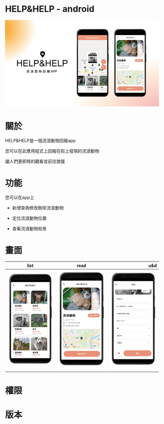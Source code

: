 # HELP&HELP - android

![圖片參考名稱](https://raw.githubusercontent.com/C107165108/animal-app/pic/help%26help.pptx%20(1).png)


# 關於

HELP&HELP是一個流浪動物回報app

您可以在此應用程式上回報在街上發現的流浪動物

讓人們更即時的觀看並前往救援

# 功能
您可以在app上 

- 新增查詢修改刪除流浪動物

- 定位流浪動物位置

- 查看流浪動物街景

# 畫面

| **list** | **read** | **u&d** |
|-------|:-----:|------:|
| ![圖片參考名稱](https://raw.githubusercontent.com/C107165108/animal-app/pic/mockup-list.png)   |   ![圖片參考名稱](https://raw.githubusercontent.com/C107165108/animal-app/pic/mockup-read.png) |   ![圖片參考名稱](https://raw.githubusercontent.com/C107165108/animal-app/pic/mockup-u%26d.png) |



# 權限

# 版本
